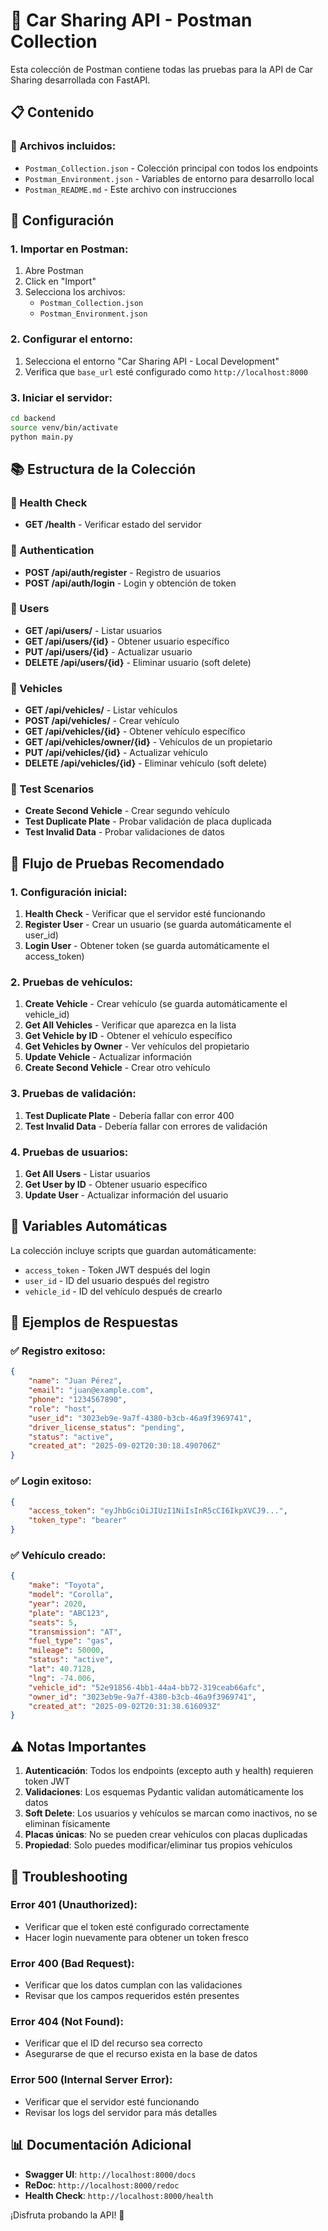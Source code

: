 # 🚗 Car Sharing API - Postman Collection

Esta colección de Postman contiene todas las pruebas para la API de Car Sharing desarrollada con FastAPI.

## 📋 Contenido

### 🔧 Archivos incluidos:
- `Postman_Collection.json` - Colección principal con todos los endpoints
- `Postman_Environment.json` - Variables de entorno para desarrollo local
- `Postman_README.md` - Este archivo con instrucciones

## 🚀 Configuración

### 1. Importar en Postman:
1. Abre Postman
2. Click en "Import"
3. Selecciona los archivos:
   - `Postman_Collection.json`
   - `Postman_Environment.json`

### 2. Configurar el entorno:
1. Selecciona el entorno "Car Sharing API - Local Development"
2. Verifica que `base_url` esté configurado como `http://localhost:8000`

### 3. Iniciar el servidor:
```bash
cd backend
source venv/bin/activate
python main.py
```

## 📚 Estructura de la Colección

### 🏥 Health Check
- **GET /health** - Verificar estado del servidor

### 🔐 Authentication
- **POST /api/auth/register** - Registro de usuarios
- **POST /api/auth/login** - Login y obtención de token

### 👥 Users
- **GET /api/users/** - Listar usuarios
- **GET /api/users/{id}** - Obtener usuario específico
- **PUT /api/users/{id}** - Actualizar usuario
- **DELETE /api/users/{id}** - Eliminar usuario (soft delete)

### 🚗 Vehicles
- **GET /api/vehicles/** - Listar vehículos
- **POST /api/vehicles/** - Crear vehículo
- **GET /api/vehicles/{id}** - Obtener vehículo específico
- **GET /api/vehicles/owner/{id}** - Vehículos de un propietario
- **PUT /api/vehicles/{id}** - Actualizar vehículo
- **DELETE /api/vehicles/{id}** - Eliminar vehículo (soft delete)

### 🧪 Test Scenarios
- **Create Second Vehicle** - Crear segundo vehículo
- **Test Duplicate Plate** - Probar validación de placa duplicada
- **Test Invalid Data** - Probar validaciones de datos

## 🔄 Flujo de Pruebas Recomendado

### 1. Configuración inicial:
1. **Health Check** - Verificar que el servidor esté funcionando
2. **Register User** - Crear un usuario (se guarda automáticamente el user_id)
3. **Login User** - Obtener token (se guarda automáticamente el access_token)

### 2. Pruebas de vehículos:
1. **Create Vehicle** - Crear vehículo (se guarda automáticamente el vehicle_id)
2. **Get All Vehicles** - Verificar que aparezca en la lista
3. **Get Vehicle by ID** - Obtener el vehículo específico
4. **Get Vehicles by Owner** - Ver vehículos del propietario
5. **Update Vehicle** - Actualizar información
6. **Create Second Vehicle** - Crear otro vehículo

### 3. Pruebas de validación:
1. **Test Duplicate Plate** - Debería fallar con error 400
2. **Test Invalid Data** - Debería fallar con errores de validación

### 4. Pruebas de usuarios:
1. **Get All Users** - Listar usuarios
2. **Get User by ID** - Obtener usuario específico
3. **Update User** - Actualizar información del usuario

## 🔑 Variables Automáticas

La colección incluye scripts que guardan automáticamente:
- `access_token` - Token JWT después del login
- `user_id` - ID del usuario después del registro
- `vehicle_id` - ID del vehículo después de crearlo

## 📝 Ejemplos de Respuestas

### ✅ Registro exitoso:
```json
{
    "name": "Juan Pérez",
    "email": "juan@example.com",
    "phone": "1234567890",
    "role": "host",
    "user_id": "3023eb9e-9a7f-4380-b3cb-46a9f3969741",
    "driver_license_status": "pending",
    "status": "active",
    "created_at": "2025-09-02T20:30:18.490706Z"
}
```

### ✅ Login exitoso:
```json
{
    "access_token": "eyJhbGciOiJIUzI1NiIsInR5cCI6IkpXVCJ9...",
    "token_type": "bearer"
}
```

### ✅ Vehículo creado:
```json
{
    "make": "Toyota",
    "model": "Corolla",
    "year": 2020,
    "plate": "ABC123",
    "seats": 5,
    "transmission": "AT",
    "fuel_type": "gas",
    "mileage": 50000,
    "status": "active",
    "lat": 40.7128,
    "lng": -74.006,
    "vehicle_id": "52e91856-4bb1-44a4-bb72-319ceab66afc",
    "owner_id": "3023eb9e-9a7f-4380-b3cb-46a9f3969741",
    "created_at": "2025-09-02T20:31:38.616093Z"
}
```

## ⚠️ Notas Importantes

1. **Autenticación**: Todos los endpoints (excepto auth y health) requieren token JWT
2. **Validaciones**: Los esquemas Pydantic validan automáticamente los datos
3. **Soft Delete**: Los usuarios y vehículos se marcan como inactivos, no se eliminan físicamente
4. **Placas únicas**: No se pueden crear vehículos con placas duplicadas
5. **Propiedad**: Solo puedes modificar/eliminar tus propios vehículos

## 🐛 Troubleshooting

### Error 401 (Unauthorized):
- Verificar que el token esté configurado correctamente
- Hacer login nuevamente para obtener un token fresco

### Error 400 (Bad Request):
- Verificar que los datos cumplan con las validaciones
- Revisar que los campos requeridos estén presentes

### Error 404 (Not Found):
- Verificar que el ID del recurso sea correcto
- Asegurarse de que el recurso exista en la base de datos

### Error 500 (Internal Server Error):
- Verificar que el servidor esté funcionando
- Revisar los logs del servidor para más detalles

## 📊 Documentación Adicional

- **Swagger UI**: `http://localhost:8000/docs`
- **ReDoc**: `http://localhost:8000/redoc`
- **Health Check**: `http://localhost:8000/health`

¡Disfruta probando la API! 🚀
